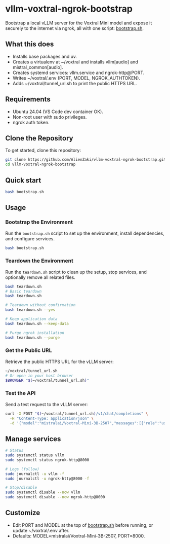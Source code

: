 # vllm-voxtral-ngrok-bootstrap

Bootstrap a local vLLM server for the Voxtral Mini model and expose it securely to the internet via ngrok, all with one script: [bootstrap.sh](bootstrap.sh).

## What this does
- Installs base packages and uv.
- Creates a virtualenv at ~/voxtral and installs vllm[audio] and mistral_common[audio].
- Creates systemd services: vllm.service and ngrok-http@PORT.
- Writes ~/voxtral/.env (PORT, MODEL, NGROK_AUTHTOKEN).
- Adds ~/voxtral/tunnel_url.sh to print the public HTTPS URL.

## Requirements
- Ubuntu 24.04 (VS Code dev container OK).
- Non-root user with sudo privileges.
- ngrok auth token.

## Clone the Repository
To get started, clone this repository:

```sh
git clone https://github.com/AlienZaki/vllm-voxtral-ngrok-bootstrap.git
cd vllm-voxtral-ngrok-bootstrap
```

## Quick start
```sh
bash bootstrap.sh
```

## Usage

### Bootstrap the Environment
Run the `bootstrap.sh` script to set up the environment, install dependencies, and configure services.

```sh
bash bootstrap.sh
```

### Teardown the Environment
Run the `teardown.sh` script to clean up the setup, stop services, and optionally remove all related files.

```sh
bash teardown.sh
# Basic teardown
bash teardown.sh

# Teardown without confirmation
bash teardown.sh --yes

# Keep application data
bash teardown.sh --keep-data

# Purge ngrok installation
bash teardown.sh --purge
```

### Get the Public URL
Retrieve the public HTTPS URL for the vLLM server:

```sh
~/voxtral/tunnel_url.sh
# Or open in your host browser
$BROWSER "$(~/voxtral/tunnel_url.sh)"
```

### Test the API
Send a test request to the vLLM server:

```sh
curl -X POST "$(~/voxtral/tunnel_url.sh)/v1/chat/completions" \
  -H "Content-Type: application/json" \
  -d '{"model":"mistralai/Voxtral-Mini-3B-2507","messages":[{"role":"user","content":"Hello!"}]}'
```

## Manage services
```sh
# Status
sudo systemctl status vllm
sudo systemctl status ngrok-http@8000

# Logs (follow)
sudo journalctl -u vllm -f
sudo journalctl -u ngrok-http@8000 -f

# Stop/disable
sudo systemctl disable --now vllm
sudo systemctl disable --now ngrok-http@8000
```

## Customize
- Edit PORT and MODEL at the top of [bootstrap.sh](bootstrap.sh) before running, or update ~/voxtral/.env after.
- Defaults: MODEL=mistralai/Voxtral-Mini-3B-2507, PORT=8000.